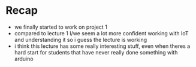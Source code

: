 # Recap
+ we finally started to work on project 1
+ compared to lecture 1 I/we seem a lot more confident working with IoT and understanding it so i guess the lecture is working
+ i think this lecture has some really interesting stuff, even when theres a hard start for students that have never really done something with arduino
